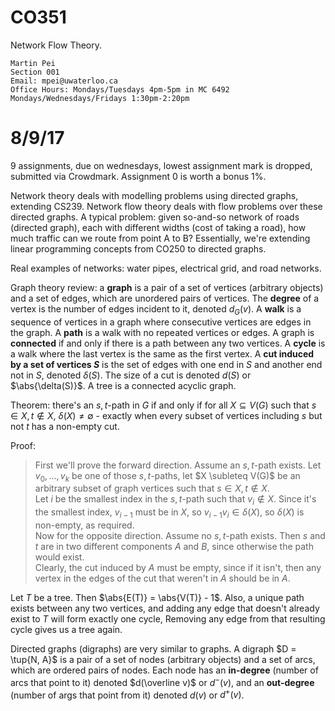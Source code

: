 CO351
=====

Network Flow Theory.

    Martin Pei
    Section 001
    Email: mpei@uwaterloo.ca
    Office Hours: Mondays/Tuesdays 4pm-5pm in MC 6492
    Mondays/Wednesdays/Fridays 1:30pm-2:20pm

# 8/9/17

9 assignments, due on wednesdays, lowest assignment mark is dropped, submitted via Crowdmark. Assignment 0 is worth a bonus 1%.

Network theory deals with modelling problems using directed graphs, extending CS239. Network flow theory deals with flow problems over these directed graphs. A typical problem: given so-and-so network of roads (directed graph), each with different widths (cost of taking a road), how much traffic can we route from point A to B? Essentially, we're extending linear programming concepts from CO250 to directed graphs.

Real examples of networks: water pipes, electrical grid, and road networks.

Graph theory review: a **graph** is a pair of a set of vertices (arbitrary objects) and a set of edges, which are unordered pairs of vertices. The **degree** of a vertex is the number of edges incident to it, denoted $d_G(v)$. A **walk** is a sequence of vertices in a graph where consecutive vertices are edges in the graph. A **path** is a walk with no repeated vertices or edges. A graph is **connected** if and only if there is a path between any two vertices. A **cycle** is a walk where the last vertex is the same as the first vertex. A **cut induced by a set of vertices $S$** is the set of edges with one end in $S$ and another end not in $S$, denoted $\delta(S)$. The size of a cut is denoted $d(S)$ or $\abs{\delta(S)}$. A tree is a connected acyclic graph.

Theorem: there's an $s, t$-path in $G$ if and only if for all $X \subseteq V(G)$ such that $s \in X, t \notin X$, $\delta(X) \ne \emptyset$ - exactly when every subset of vertices including $s$ but not $t$ has a non-empty cut.

Proof:

> First we'll prove the forward direction. Assume an $s, t$-path exists. Let $v_0, \ldots, v_k$ be one of those $s, t$-paths, let $X \subleteq V(G)$ be an arbitrary subset of graph vertices such that $s \in X, t \notin X$.  
> Let $i$ be the smallest index in the $s, t$-path such that $v_i \notin X$. Since it's the smallest index, $v_{i - 1}$ must be in $X$, so $v_{i - 1} v_i \in \delta(X)$, so $\delta(X)$ is non-empty, as required.  
> Now for the opposite direction. Assume no $s, t$-path exists. Then $s$ and $t$ are in two different components $A$ and $B$, since otherwise the path would exist.  
> Clearly, the cut induced by $A$ must be empty, since if it isn't, then any vertex in the edges of the cut that weren't in $A$ should be in $A$.  

Let $T$ be a tree. Then $\abs{E(T)} = \abs{V(T)} - 1$. Also, a unique path exists between any two vertices, and adding any edge that doesn't already exist to $T$ will form exactly one cycle, Removing any edge from that resulting cycle gives us a tree again.

Directed graphs (digraphs) are very similar to graphs. A digraph $D = \tup{N, A}$ is a pair of a set of nodes (arbitrary objects) and a set of arcs, which are ordered pairs of nodes. Each node has an **in-degree** (number of arcs that point to it) denoted $d(\overline v)$ or $d^-(v)$, and an **out-degree** (number of args that point from it) denoted $d(v)$ or $d^+(v)$.